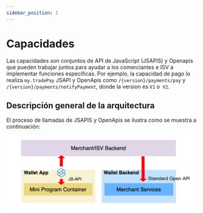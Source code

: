 ```yaml
---
sidebar_position: 1
---
```


# Capacidades

Las capacidades son conjuntos de API de JavaScript (JSAPIS) y Openapis que pueden trabajar juntos para ayudar a los comerciantes e ISV a implementar funciones específicas. Por ejemplo, la capacidad de pago lo realiza ```my.tradePay``` JSAPI y OpenApis como ```/{version}/payments/pay``` y ```/{version}/payments/notifyPayment```, donde la version es ```V1``` o``` V2```.


## Descripción general de la arquitectura
El proceso de llamadas de JSAPIS y OpenApis se ilustra como se muestra a continuación:

![Descripción general de la arquitectura](./img/capabilities1.png)